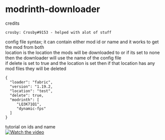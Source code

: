 # modrinth-downloader

credits
```
crosby: Crosby#9153 - helped with alot of stuff

```

config file syntax; it can contain either mod id or name and it works to get the mod from both <br>
location is the location the mods will be downloaded to or if its set to none then the downloader will use the name of the config file <br>
if delete is set to true and the location is set then if that location has any mod files they will be deleted
```
{
  "loader": "fabric",
  "version": "1.19.2,
  "location": "test",
  "delete": true,
  "modrinth": [
     "LQ3K71Q1",
     "dynamic-fps"
  ]
}
```
tutorial on ids and name<br />
[![Watch the video]()](https://files.catbox.moe/zmv9nz.mp4)
